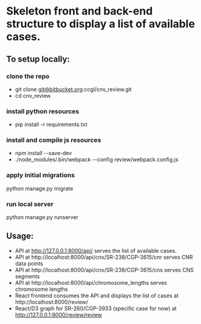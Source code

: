 # Skeleton front and back-end structure to display a list of available cases.

## To setup locally:

### clone the repo
* git clone git@bitbucket.org:ccgl/cnv_review.git
* cd cnv_review

### install python resources
* pip install -r requirements.txt

### install and compile js resources
* npm install --save-dev
* ./node_modules/.bin/webpack --config review/webpack.config.js

### apply initial migrations
python manage.py migrate

### run local server
python manage.py runserver


## Usage:
* API at http://127.0.0.1:8000/api/ serves the list of available cases.
* API at http://localhost:8000/api/cnx/SR-238/CGP-3615/cnr serves CNR data points 
* API at http://localhost:8000/api/cnx/SR-238/CGP-3615/cns serves CNS segments
* API at http://localhost:8000/api/chromosome_lengths serves chromosome lengths
* React frontend consumes the API and displays the list of cases at http://localhost:8000/review/
* React/D3 graph for SR-260/CGP-3933 (specific case for now) at http://127.0.0.1:8000/review/review